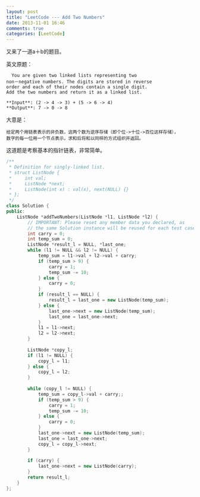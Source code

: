 ```yaml
---
layout: post
title: "LeetCode --- Add Two Numbers"
date: 2013-11-01 16:46
comments: true
categories: [LeetCode]
---
```


又来了一道a＋b的题目。

英文原题：

      You are given two linked lists representing two 
    non－negative numbers. The digits are stored in reverse
    order and each of their nodes contain a single digit.
    Add the two numbers and return it as a linked list.

    **Input**: (2 -> 4 -> 3) + (5 -> 6 -> 4)
    **Output**: 7 -> 0 -> 8

大意是：

    给定两个用链表表示的非负数，这两个数为逆序存储（即个位->十位->百位这样存储），
    数字的每一位用一个节点表示，求和后将和以同样的方式组织并返回。
    

这道题是考察基本的指针链表，非常简单。

```cpp
/**
 * Definition for singly-linked list.
 * struct ListNode {
 *     int val;
 *     ListNode *next;
 *     ListNode(int x) : val(x), next(NULL) {}
 * };
 */
class Solution {
public:
    ListNode *addTwoNumbers(ListNode *l1, ListNode *l2) {
        // IMPORTANT: Please reset any member data you declared, as
        // the same Solution instance will be reused for each test case.
        int carry = 0;
        int temp_sum = 0;
        ListNode *result_l = NULL, *last_one;
        while (l1 != NULL && l2 != NULL) {
            temp_sum = l1->val + l2->val + carry;
            if (temp_sum > 9) {
                carry = 1;
                temp_sum -= 10;
            } else {
                carry = 0;
            }
            if (result_l == NULL) {
                result_l = last_one = new ListNode(temp_sum);
            } else {
                last_one->next = new ListNode(temp_sum);
                last_one = last_one->next;
            }
            l1 = l1->next;
            l2 = l2->next;
        }
        
        ListNode *copy_l;
        if (l1 != NULL) {
            copy_l = l1;
        } else {
            copy_l = l2;
        }
        
        while (copy_l != NULL) {
            temp_sum = copy_l->val + carry;;
            if (temp_sum > 9) {
                carry = 1;
                temp_sum -= 10;
            } else {
                carry = 0;
            }
            last_one->next = new ListNode(temp_sum);
            last_one = last_one->next;
            copy_l = copy_l->next;
        }
        
        if (carry) {
            last_one->next = new ListNode(carry);
        }
        return result_l;
    }
};
```